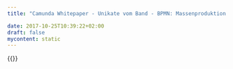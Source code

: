 ```yaml
---
title: "Camunda Whitepaper - Unikate vom Band - BPMN: Massenproduktion ohne Massenabfertigung | Camunda BPM | Camunda BPM"

date: 2017-10-25T10:39:22+02:00
draft: false
mycontent: static
---
```

{{<whitepapers-single
title="Unikate vom Band - BPMN: Massenproduktion ohne Massenabfertigung | Camunda BPM"
teaser="<h3>Praxisbeispiele zur Prozessautomatisierung bei der Provinzial Nord-West Versicherung und dem Eidgenössischen Institut für Geistiges Eigentum (IGE)</h3><p>Prozessmanagement steht im Verdacht, Flexibilität und Kreativität im Keim zu ersticken. Wo Massenprozesse automatisiert würden, blieben Kundenwünsche auf der Strecke. Außerdem seien Automatisierungsprojekte so schwerfällig, dass sie mit schnellen Marktveränderungen nicht Schritt halten könnten. Zwei Beispiele sollen zeigen, dass es auch anders geht.</p><p>Dieser Artikel erschien im ix Magazin, Ausgabe 4/2015, Seite 98-100.</p>"
mcautomationid="5d26c628f1"
mcemailid="9aa874063e"
hsformid="9c53e07e-8ca8-4728-9a94-c218515b2ee5"
pdf="//assets.ctfassets.net/vpidbgnakfvf/7MRroAGy3uo8AMoseIcMC2/ff0073cc9f790b9fad6c7e889cec9bbe/Unikate_vom_Band_Artikel.pdf"
thumbnail="//images.ctfassets.net/vpidbgnakfvf/4HBC6mYUGAu6kEs6o0yiuE/82ee78ead976f522d4ac3a02be439e80/unikate-vom-band.jpg">}}